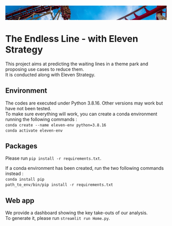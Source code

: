 ![Alt text](./images/banner_page2.jpeg?raw=true "Banner")

# The Endless Line  -  with Eleven Strategy  
  
This project aims at predicting the waiting lines in a theme park and proposing use cases to reduce them.  
It is conducted along with Eleven Strategy.  
  
## Environment
The codes are executed under Python 3.8.16. Other versions may work but have not been tested.  
To make sure everything will work, you can create a conda environment running the following commands :  
`conda create --name eleven-env python=3.8.16`  
`conda activate eleven-env`  

## Packages  
Please run `pip install -r requirements.txt`.  
  
If a conda environment has been created, run the two following commands instead :  
`conda install pip`  
`path_to_env/bin/pip install -r requirements.txt`  
  
## Web app
We provide a dashboard showing the key take-outs of our analysis.  
To generate it, please run `streamlit run Home.py`.
